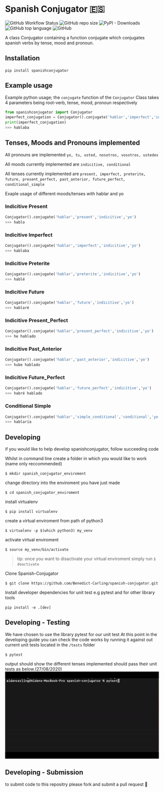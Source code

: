 # Spanish Conjugator 🇪🇸
![GitHub Workflow Status](https://img.shields.io/github/workflow/status/Imperial-iGEM/DJANGO-Assembly-Methods/Django%20CI)
![GitHub repo size](https://img.shields.io/github/repo-size/Benedict-Carling/spanish-conjugator)
![PyPI - Downloads](https://img.shields.io/pypi/dm/spanishconjugator)
![GitHub top language](https://img.shields.io/github/languages/top/Benedict-Carling/spanish-conjugator)
![GitHub](https://img.shields.io/github/license/Benedict-Carling/spanish-conjugator)


A class Conjugator containing a function conjugate which conjugates spanish verbs by tense, mood and pronoun. 

## Installation
`pip install spanishconjugator`

## Example usage
Example python usage; the `conjugate` function of the `Conjugator` Class takes 4 parameters being root-verb, tense, mood, pronoun respectively  
```python
from spanishconjugator import Conjugator
imperfect_conjugation = Conjugator().conjugate('hablar','imperfect','indicitive','yo')
print(imperfect_conjugation)
>>> hablaba
```

## Tenses, Moods and Pronouns implemented

All pronouns are implemented
```yo, tu, usted, nosotros, vosotros, ustedes```

All moods currently implemented are
```indicitive, conditional```

All tenses currently implemented are
```present, imperfect, preterite, future, present_perfect, past_anterior, future_perfect, conditional_simple```

Exaple usage of different moods/tenses with hablar and yo

### Indicitive Present

```python
Conjugator().conjugate('hablar','present','indicitive','yo')
>>> hablo
```
### Indicitive Imperfect

```python
Conjugator().conjugate('hablar','imperfect','indicitive','yo')
>>> hablaba
```
### Indicitive Preterite

```python
Conjugator().conjugate('hablar','preterite','indicitive','yo')
>>> hablé
```
### Indicitive Future

```python
Conjugator().conjugate('hablar','future','indicitive','yo')
>>> hablaré
```
### Indicitive Present_Perfect

```python
Conjugator().conjugate('hablar','present_perfect','indicitive','yo')
>>> he hablado
```
### Indicitive Past_Anterior

```python
Conjugator().conjugate('hablar','past_anterior','indicitive','yo')
>>> hube hablado
```
### Indicitive Future_Perfect

```python
Conjugator().conjugate('hablar','future_perfect','indicitive','yo')
>>> habré hablado
```
### Conditional Simple

```python
Conjugator().conjugate('hablar','simple_conditional','conditional','yo')
>>> hablaría
```

## Developing
if you would like to help develop spanishconjugator, follow succeeding code

Whilst in command line create a folder in which you would like to work (name only reccommended)

`$ mkdir spanish_conjugator_enviroment`

change directory into the enviroment you have just made

`$ cd spanish_conjugator_enviroment`

install virtualenv

`$ pip install virtualenv`

create a virtual enviroment from path of python3

`$ virtualenv -p $(which python3) my_venv`

activate virtual enviroment

`$ source my_venv/bin/activate`

> tip: once you want to disactivate your virtual enviroment simply run `$ deactivate`

Clone Spanish-Conjugator

`$ git clone https://github.com/Benedict-Carling/spanish-conjugator.git`

Install developer dependencies for unit test e.g pytest and for other library tools

`pip install -e .[dev]`

## Developing - Testing

We have chosen to use the library pytest for our unit test
At this point in the developing guide you can check the code works by running it against out current unit tests located in the `/tests` folder

`$ pytest`

output should show the different tenses implemented should pass their unit tests as below.(27/08/2020)
![alt text](https://github.com/Benedict-Carling/spanish-conjugator/blob/master/images/pytest.gif?raw=true)

## Developing - Submission

to submit code to this repositry please fork and submit a pull request 🚀


